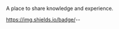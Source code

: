 A place to share knowledge and experience.

https://img.shields.io/badge/<SPECIAL THANKS TO>-<THIEFT>-<blue>
